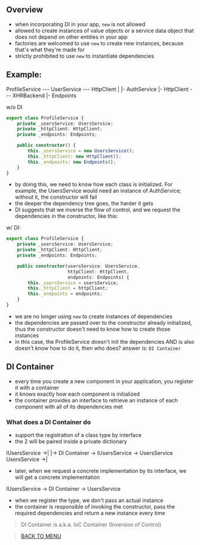 ## Overview
- when incorporating DI in your app, `new` is not allowed
- allowed to create instances of value objects or a service data object that does not depend on other entities in your app
- factories are welcomed to use `new` to create new instances, because that's what they're made for
- strictly prohibited to use `new` to instantiate dependencies

## Example:

ProfileService --- UserService --- HttpClient
                |               |- AuthService
                |- HttpClient  --- XHRBackend
                |- Endpoints

w/o DI
```typescript
export class ProfileService {
    private _usersService: UsersService;
    private _httpClient: HttpClient;
    private _endpoints: Endpoints;

    public constructor() {
        this._usersService = new UsersService();
        this._httpClient: new HttpClient();
        this._endpoints: new Endpoints();
    }
}
```
- by doing this, we need to know how each class is initialized. For example, the UsersService would need an instance of AuthService; without it, the constructor will fail
- the deeper the dependency tree goes, the harder it gets
- DI suggests that we inverse the flow of control, and we request the dependencies in the constructor, like this:

w/ DI:
```typescript
export class ProfileService {
    private _usersService: UsersService;
    private _httpClient: HttpClient;
    private _endpoints: Endpoints;

    public constructor(usersService: UsersService,
                       httpClient: HttpClient,
                       endpoints: Endpoints) {
        this._usersService = usersService;
        this._httpClient = httpClient;
        this._endpoints = endpoints;
    }
}
```
- we are no longer using `new` to create instances of dependencies
- the dependencies are passed over to the constructor already initialized, thus the constructor doesn't need to know how to create those instances
- in this case, the ProfileService doesn't init the dependencies AND is also doesn't know how to do it, then who does? answer is: `DI Container`

## DI Container
- every time you create a new component in your application, you register it with a container
- it knows exactly how each component is initialized
- the container provides an interface to retrieve an instance of each component with all of its dependencies met

### What does a DI Container do

- support the registration of a class type by interface
- the 2 will be paired inside a private dictionary

IUsersService ->|
                |-> DI Container -> IUsersService -> UsersService
UsersService  ->|

- later, when we request a concrete implementation by its interface, we will get a concrete implementation

IUsersService -> DI Container -> UsersService

- when we register the type, we don't pass an actual instance
- the container is responsible of invoking the constructor, pass the required dependencies and return a new instance every time

> DI Container is a.k.a. IoC Container (Inversion of Control)


> [BACK TO MENU](../README.md)